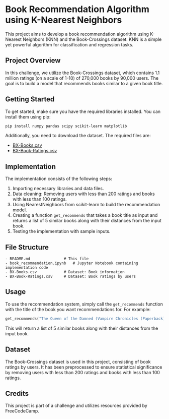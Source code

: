 # Book Recommendation Algorithm using K-Nearest Neighbors

This project aims to develop a book recommendation algorithm using K-Nearest Neighbors (KNN) and the Book-Crossings dataset. KNN is a simple yet powerful algorithm for classification and regression tasks.

## Project Overview

In this challenge, we utilize the Book-Crossings dataset, which contains 1.1 million ratings (on a scale of 1-10) of 270,000 books by 90,000 users. The goal is to build a model that recommends books similar to a given book title.

## Getting Started

To get started, make sure you have the required libraries installed. You can install them using pip:

```bash
pip install numpy pandas scipy scikit-learn matplotlib
```

Additionally, you need to download the dataset. The required files are:

- [BX-Books.csv](https://cdn.freecodecamp.org/project-data/books/BX-Books.csv)
- [BX-Book-Ratings.csv](https://cdn.freecodecamp.org/project-data/books/BX-Book-Ratings.csv)

## Implementation

The implementation consists of the following steps:

1. Importing necessary libraries and data files.
2. Data cleaning: Removing users with less than 200 ratings and books with less than 100 ratings.
3. Using NearestNeighbors from scikit-learn to build the recommendation model.
4. Creating a function `get_recommends` that takes a book title as input and returns a list of 5 similar books along with their distances from the input book.
5. Testing the implementation with sample inputs.

## File Structure

```
- README.md               # This file
- book_recommendation.ipynb   # Jupyter Notebook containing implementation code
- BX-Books.csv            # Dataset: Book information
- BX-Book-Ratings.csv     # Dataset: Book ratings by users
```

## Usage

To use the recommendation system, simply call the `get_recommends` function with the title of the book you want recommendations for. For example:

```python
get_recommends("The Queen of the Damned (Vampire Chronicles (Paperback))")
```

This will return a list of 5 similar books along with their distances from the input book.

## Dataset

The Book-Crossings dataset is used in this project, consisting of book ratings by users. It has been preprocessed to ensure statistical significance by removing users with less than 200 ratings and books with less than 100 ratings.

## Credits

This project is part of a challenge and utilizes resources provided by FreeCodeCamp.

